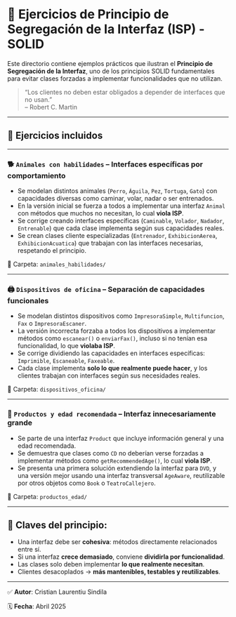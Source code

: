 # 🔄 Ejercicios de Principio de Segregación de la Interfaz (ISP) - SOLID

Este directorio contiene ejemplos prácticos que ilustran el **Principio de Segregación de la Interfaz**, uno de los principios SOLID fundamentales para evitar clases forzadas a implementar funcionalidades que no utilizan.

> “Los clientes no deben estar obligados a depender de interfaces que no usan.”  
> – Robert C. Martin

---

## 🧪 Ejercicios incluidos

---

### 🐕 `Animales con habilidades` – Interfaces específicas por comportamiento
- Se modelan distintos animales (`Perro`, `Águila`, `Pez`, `Tortuga`, `Gato`) con capacidades diversas como caminar, volar, nadar o ser entrenados.
- En la versión inicial se fuerza a todos a implementar una interfaz `Animal` con métodos que muchos no necesitan, lo cual **viola ISP**.
- Se corrige creando interfaces específicas (`Caminable`, `Volador`, `Nadador`, `Entrenable`) que cada clase implementa según sus capacidades reales.
- Se crean clases cliente especializadas (`Entrenador`, `ExhibicionAerea`, `ExhibicionAcuatica`) que trabajan con las interfaces necesarias, respetando el principio.

📁 Carpeta: `animales_habilidades/`

---

### 🖨️ `Dispositivos de oficina` – Separación de capacidades funcionales
- Se modelan distintos dispositivos como `ImpresoraSimple`, `Multifuncion`, `Fax` o `ImpresoraEscaner`.
- La versión incorrecta forzaba a todos los dispositivos a implementar métodos como `escanear()` o `enviarFax()`, incluso si no tenían esa funcionalidad, lo que **violaba ISP**.
- Se corrige dividiendo las capacidades en interfaces específicas: `Imprimible`, `Escaneable`, `Faxeable`.
- Cada clase implementa **solo lo que realmente puede hacer**, y los clientes trabajan con interfaces según sus necesidades reales.

📁 Carpeta: `dispositivos_oficina/`

---

### 🚫 `Productos y edad recomendada` – Interfaz innecesariamente grande
- Se parte de una interfaz `Product` que incluye información general y una edad recomendada.
- Se demuestra que clases como `CD` no deberían verse forzadas a implementar métodos como `getRecommendedAge()`, lo cual **viola ISP**.
- Se presenta una primera solución extendiendo la interfaz para `DVD`, y una versión mejor usando una interfaz transversal `AgeAware`, reutilizable por otros objetos como `Book` o `TeatroCallejero`.

📁 Carpeta: `productos_edad/`

---

## 🧠 Claves del principio:

- Una interfaz debe ser **cohesiva**: métodos directamente relacionados entre sí.
- Si una interfaz **crece demasiado**, conviene **dividirla por funcionalidad**.
- Las clases solo deben implementar **lo que realmente necesitan**.
- Clientes desacoplados → **más mantenibles, testables y reutilizables**.

---

✅ **Autor**: Cristian Laurentiu Sindila

🗓 **Fecha**: Abril 2025
